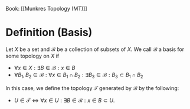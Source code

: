 Book: [[Munkres Topology (MT)]]
# Definition (Basis)
Let $X$ be a set and $\mathscr{B}$ be a collection of subsets of $X$.
We call $\mathscr{B}$ a basis for some topology on $X$ if
- $\forall x\in X:\exists B\in \mathscr{B}:x\in B$
- $\forall B_{1},B_{2}\in \mathscr{B}:\forall x\in B_{1}\cap B_{2}:\exists B_{3}\in \mathscr{B}:B_{3}\subset B_{1}\cap B_{2}$

In this case, we define the topology $\mathscr{T}$ generated by $\mathscr{B}$ by the following:
- $U\in \mathscr{T}\iff \forall x\in U:\exists B\in \mathscr{B}:x\in B\subset U$.